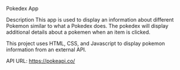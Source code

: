 Pokedex App

Description
This app is used to display an information about different Pokemon similar to what a Pokedex does. The pokedex will display additional details about a pokemen when an item is clicked.

This project uses HTML, CSS, and Javascript to display pokemon information from an external API.

API URL: https://pokeapi.co/
